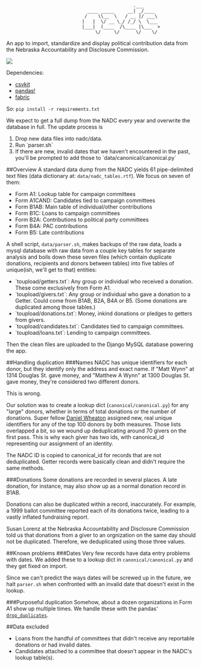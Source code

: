 ```
                                               .___      
                              ____ _____     __| _/____  
                             /    \\__  \   / __ |/ ___\ 
                            |   |  \/ __ \_/ /_/ \  \___ 
                            |___|  (____  /\____ |\___  >
                                 \/     \/      \/    \/ 

```

An app to import, standardize and display political contribution data from the Nebraska Accountability and Disclosure Commission.



<img src="https://media.giphy.com/media/YU0HoCQidyGEE/giphy.gif" style="max-width:100%;" />

Dependencies: 
- [csvkit](https://csvkit.readthedocs.org/en/0.9.1/)  
- [pandas!](http://pandas.pydata.org/pandas-docs/stable/)  
- [fabric](http://www.fabfile.org/)  

So: `pip install -r requirements.txt`

We expect to get a full dump from the NADC every year and overwrite the database in full. The update process is
<ol>
<li>Drop new data files into nadc/data.</li>
<li>Run `parser.sh`</li>
<li>If there are new, invalid dates that we haven't encountered in the past, you'll be prompted to add those to `data/canonical/canonical.py`</li>
</ol>

##Overview
A standard data dump from the NADC yields 61 pipe-delimited text files (data dictionary at: `data/nadc_tables.rtf`). We focus on seven of them:
<ul>
<li>Form A1: Lookup table for campaign committees</li>
<li>Form A1CAND: Candidates tied to campaign committees</li>
<li>Form B1AB: Main table of individual/other contributions</li>
<li>Form B1C: Loans to campaign committees</li>
<li>Form B2A: Contributions to political party committees</li>
<li>Form B4A: PAC contributions</li>
<li>Form B5: Late contributions</li>
</ul>

A shell script, `data/parser.sh`, makes backups of the raw data, loads a mysql database with raw data from a couple key tables for separate analysis and boils down these seven files (which contain duplicate donations, recipients and donors between tables) into five tables of unique(ish, we'll get to that) entities:
<ul>
<li>`toupload/getters.txt`: Any group or individual who received a donation. These come exclusively from Form A1.</li>
<li>`toupload/givers.txt`: Any group or individual who gave a donation to a Getter. Could come from B1AB, B2A, B4A or B5. (Some donations are duplicated among those tables.)</li>
<li>`toupload/donations.txt`: Money, inkind donations or pledges to getters from givers.</li>
<li>`toupload/candidates.txt`: Candidates tied to campaign committees.</li>
<li>`toupload/loans.txt`: Lending to campaign committees.</li>
</ul>

Then the clean files are uploaded to the Django MySQL database powering the app.

##Handling duplication
###Names
NADC has unique identifiers for each donor, but they identify only the address and exact name. If "Matt Wynn" at 1314 Douglas St. gave money, and "Matthew A Wynn" at 1300 Douglas St. gave money, they're considered two different donors.

This is wrong.

Our solution was to create a lookup dict (`canonical/canonical.py`) for any "large" donors, whether in terms of total donations or the number of donations. Super fellow [Daniel Wheaton](https://twitter.com/theheroofthyme) assigned new, real unique identifiers for any of the top 100 donors by both measures. Those lists overlapped a bit, so we wound up deduplicating around 70 givers on the first pass. This is why each giver has two ids, with canonical_id representing our assignment of an identity.

The NADC ID is copied to canonical_id for records that are not deduplicated. Getter records were basically clean and didn't require the same methods.

###Donations
Some donations are recorded in several places. A late donation, for instance, may also show up as a normal donation record in B1AB.

Donations can also be duplicated within a record, inaccurately. For example, a 1999 ballot committee reported each of its donations twice, leading to a vastly inflated fundraising report.

Susan Lorenz at the Nebraska Accountability and Disclosure Commission told us that donations from a giver to an orgnization on the same day should not be duplicated. Therefore, we deduplicated using those three values.

##Known problems
###Dates
Very few records have data entry problems with dates. We added these to a lookup dict in `canonical/canonical.py` and they get fixed on import.

Since we can't predict the ways dates will be screwed up in the future, we halt `parser.sh` when confronted with an invalid date that doesn't exist in the lookup.

###Purposeful duplication
Somehow, about a dozen organizations in Form A1 show up multiple times. We handle these with the pandas' [`drop_duplicates`](http://pandas.pydata.org/pandas-docs/stable/generated/pandas.DataFrame.drop_duplicates.html).

##Data excluded
<ul>
<li>Loans from the handful of committees that didn't receive any reportable donations or had invalid dates.</li>
<li>Candidates attached to a committee that doesn't appear in the NADC's lookup table(s).</li>
</ul>
